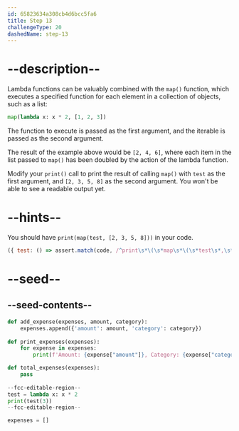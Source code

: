 ```yaml
---
id: 65823634a308cb4d6bcc5fa6
title: Step 13
challengeType: 20
dashedName: step-13
---
```


# --description--

Lambda functions can be valuably combined with the `map()` function, which executes a specified function for each element in a collection of objects, such as a list:

```py
map(lambda x: x * 2, [1, 2, 3])
```

The function to execute is passed as the first argument, and the iterable is passed as the second argument.

The result of the example above would be `[2, 4, 6]`, where each item in the list passed to `map()` has been doubled by the action of the lambda function.

Modify your `print()` call to print the result of calling `map()` with `test` as the first argument, and `[2, 3, 5, 8]` as the second argument. You won't be able to see a readable output yet. 

# --hints--

You should have `print(map(test, [2, 3, 5, 8]))` in your code.

```js
({ test: () => assert.match(code, /^print\s*\(\s*map\s*\(\s*test\s*,\s*\[\s*2\s*,\s*3\s*,\s*5\s*,\s*8\s*\]\s*\)\s*\)/m) })
```

# --seed--

## --seed-contents--

```py
def add_expense(expenses, amount, category):
    expenses.append({'amount': amount, 'category': category})
    
def print_expenses(expenses):
    for expense in expenses:
        print(f'Amount: {expense["amount"]}, Category: {expense["category"]}')

def total_expenses(expenses):
    pass
    
--fcc-editable-region--
test = lambda x: x * 2
print(test(3))
--fcc-editable-region--

expenses = []
```

